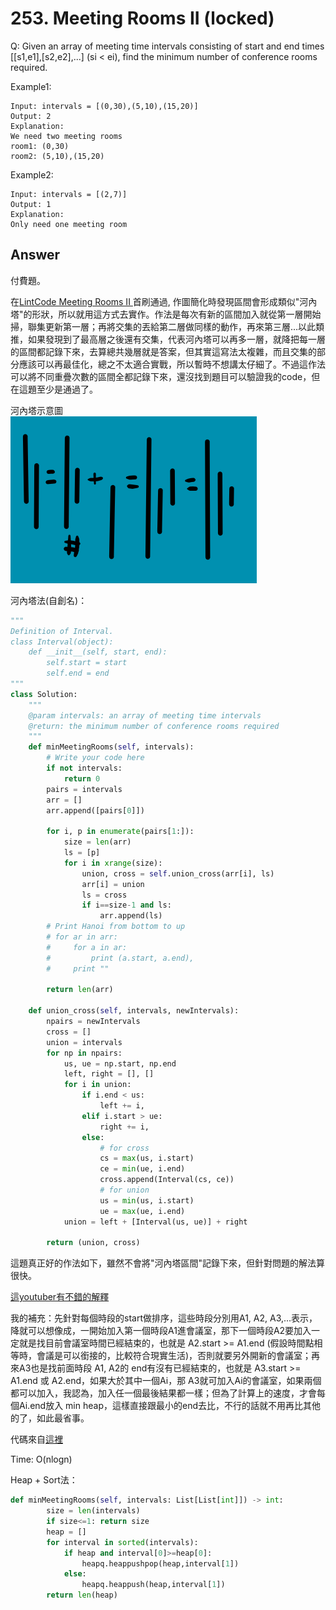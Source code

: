 # 253. Meeting Rooms II (locked)
Q: Given an array of meeting time intervals consisting of start and end times [[s1,e1],[s2,e2],...] (si < ei), find the minimum number of conference rooms required.

Example1:
```
Input: intervals = [(0,30),(5,10),(15,20)]
Output: 2
Explanation:
We need two meeting rooms
room1: (0,30)
room2: (5,10),(15,20)
```
Example2:
```
Input: intervals = [(2,7)]
Output: 1
Explanation: 
Only need one meeting room
```
## Answer
付費題。

在[LintCode Meeting Rooms II
](https://www.lintcode.com/problem/meeting-rooms-ii/my-submissions) 首刷通過, 作圖簡化時發現區間會形成類似"河內塔"的形狀，所以就用這方式去實作。作法是每次有新的區間加入就從第一層開始掃，聯集更新第一層；再將交集的丟給第二層做同樣的動作，再來第三層...以此類推，如果發現到了最高層之後還有交集，代表河內塔可以再多一層，就降把每一層的區間都記錄下來，去算總共幾層就是答案，但其實這寫法太複雜，而且交集的部分應該可以再最佳化，總之不太適合實戰，所以暫時不想講太仔細了。不過這作法可以將不同重疊次數的區間全都記錄下來，還沒找到題目可以驗證我的code，但在這題至少是通過了。

河內塔示意圖\
![](imgs/253_1.png)

河內塔法(自創名)：
```python
"""
Definition of Interval.
class Interval(object):
    def __init__(self, start, end):
        self.start = start
        self.end = end
"""
class Solution:
    """
    @param intervals: an array of meeting time intervals
    @return: the minimum number of conference rooms required
    """
    def minMeetingRooms(self, intervals):
        # Write your code here
        if not intervals:
            return 0
        pairs = intervals
        arr = []
        arr.append([pairs[0]])

        for i, p in enumerate(pairs[1:]):
            size = len(arr)
            ls = [p]
            for i in xrange(size):
                union, cross = self.union_cross(arr[i], ls)
                arr[i] = union
                ls = cross
                if i==size-1 and ls:
                    arr.append(ls)
        # Print Hanoi from bottom to up
        # for ar in arr:
        #     for a in ar:
        #         print (a.start, a.end),
        #     print ""
        
        return len(arr)

    def union_cross(self, intervals, newIntervals):
        npairs = newIntervals
        cross = []
        union = intervals
        for np in npairs:
            us, ue = np.start, np.end
            left, right = [], []
            for i in union:
                if i.end < us:
                    left += i,
                elif i.start > ue:
                    right += i,
                else:
                    # for cross
                    cs = max(us, i.start)
                    ce = min(ue, i.end)
                    cross.append(Interval(cs, ce))
                    # for union
                    us = min(us, i.start)
                    ue = max(ue, i.end)
            union = left + [Interval(us, ue)] + right

        return (union, cross)
```

這題真正好的作法如下，雖然不會將"河內塔區間"記錄下來，但針對問題的解法算很快。

[這youtuber有不錯的解釋](https://www.youtube.com/watch?v=4MEkBvqE_2Q)

我的補充：先針對每個時段的start做排序，這些時段分別用A1, A2, A3,...表示，降就可以想像成，一開始加入第一個時段A1進會議室，那下一個時段A2要加入一定就是找目前會議室時間已經結束的，也就是 A2.start >= A1.end (假設時間點相等時，會議是可以銜接的，比較符合現實生活)，否則就要另外開新的會議室；再來A3也是找前面時段 A1, A2的 end有沒有已經結束的，也就是 A3.start >= A1.end 或 A2.end，如果大於其中一個Ai，那 A3就可加入Ai的會議室，如果兩個都可以加入，我認為，加入任一個最後結果都一樣；但為了計算上的速度，才會每個Ai.end放入 min heap，這樣直接跟最小的end去比，不行的話就不用再比其他的了，如此最省事。

代碼來自[這裡](https://zhenyu0519.github.io/2020/07/13/lc253/#253-meeting-rooms-ii-python)

Time: O(nlogn)

Heap + Sort法：
```python 3
def minMeetingRooms(self, intervals: List[List[int]]) -> int:
        size = len(intervals)
        if size<=1: return size
        heap = []
        for interval in sorted(intervals):
            if heap and interval[0]>=heap[0]:
                heapq.heappushpop(heap,interval[1])
            else:
                heapq.heappush(heap,interval[1])
        return len(heap)
```


